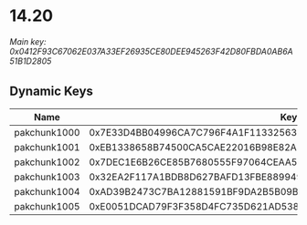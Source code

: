 # 14.20

###### *Main key: 0x0412F93C67062E037A33EF26935CE80DEE945263F42D80FBDA0AB6A51B1D2805*

## Dynamic Keys

| Name         | Key                                                                |
|--------------|--------------------------------------------------------------------|
| pakchunk1000 | 0x7E33D4BB04996CA7C796F4A1F113325634764954DC56B18DA56BF28CD550F17C |
| pakchunk1001 | 0xEB1338658B74500CA5CAE22016B98E82AE1F6151F60A113340D725F0A190174A |
| pakchunk1002 | 0x7DEC1E6B26CE85B7680555F97064CEAA5C788DFDC674F98A6A711F726DEDB943 |
| pakchunk1003 | 0x32EA2F117A1BDB8D627BAFD13FBE8899493E304C4B765F9BB33BF108736D8345 |
| pakchunk1004 | 0xAD39B2473C7BA12881591BF9DA2B5B09B00594B232ED6E9D6680DC7F24CC9B2A |
| pakchunk1005 | 0xE0051DCAD79F3F358D4FC735D621AD538C5C18D584833A4C25BC538D4AB7352D |
